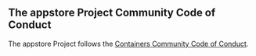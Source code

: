 ## The appstore Project Community Code of Conduct

The appstore Project follows the [Containers Community Code of Conduct](https://github.com/containers/common/blob/main/CODE-OF-CONDUCT.md).
